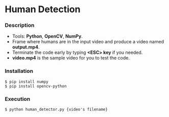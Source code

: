 # Human Detection

### Description
* Tools: **Python**, **OpenCV**, **NumPy**.
* Frame where humans are in the input video and produce a video named **output.mp4**.
* Terminate the code early by typing **\<ESC\> key** if you needed.
* **video.mp4** is the sample video for you to test the code.

### Installation
```console
$ pip install numpy
$ pip install opencv-python
```

### Execution
```console
$ python human_detector.py {video's filename}
```
